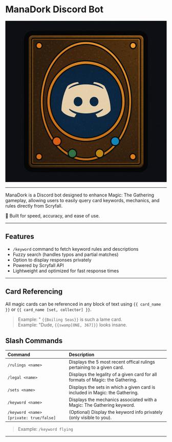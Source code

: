 # ManaDork Discord Bot

<img src="assets/thumbnail/scrybot.png" alt="ManaDork Banner" width="600"/>

---

ManaDork is a Discord bot designed to enhance Magic: The Gathering gameplay, allowing users to easily query card keywords, mechanics, and rules directly from Scryfall.

🔮 Built for speed, accuracy, and ease of use.

---

## Features
- `/keyword` command to fetch keyword rules and descriptions
- Fuzzy search (handles typos and partial matches)
- Option to display responses privately
- Powered by Scryfall API
- Lightweight and optimized for fast response times

---
## Card Referencing

All magic cards can be referenced in any block of text using `{{ card_name }}` or `{{ card_name [set, collector] }}`.
> Example: " `{{Boiling Seas}}` is such a lame card.  
> Example: "Dude, `{{swamp[ONE, 367]}}` looks insane.


## Slash Commands

| Command | Description |
|:--|:--|
| `/rulings <name>` | Displays the 5 most recent offical rulings pertaining to a given card. |
|`/legal <name>` | Displays the legality of a given card for all formats of Magic: the Gathering.|
|`/sets <name>` | Displays the sets in which a given card is included in Magic: the Gathering.|
| `/keyword <name>` | Displays the mechanics associated with a Magic: The Gathering keyword. |
| `/keyword <name> [private: true/false]` | (Optional) Display the keyword info privately (only visible to you). |

> Example: `/keyword flying`

---
